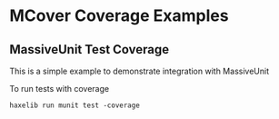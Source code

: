 MCover Coverage Examples
===============

MassiveUnit Test Coverage
-------------------------

This is a simple example to demonstrate integration with MassiveUnit

To run tests with coverage

	haxelib run munit test -coverage